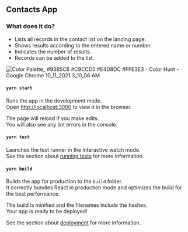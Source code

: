 ##  Contacts App

  ### What does it do?
   - Lists all records in the contact list on the landing page.
   - Shows results according to the entered name or number.
   - Indicates the number of results.
   - Records can be added to the list.

![Color Palette_ #93B5C6 #C9CCD5 #E4D8DC #FFE3E3 - Color Hunt - Google Chrome 10_11_2021 3_10_06 AM](https://user-images.githubusercontent.com/24686636/136718251-c956ab58-30cf-4557-96f3-e51564be796f.png)



#### `yarn start`

Runs the app in the development mode.\
Open [http://localhost:3000](http://localhost:3000) to view it in the browser.

The page will reload if you make edits.\
You will also see any lint errors in the console.

#### `yarn test`

Launches the test runner in the interactive watch mode.\
See the section about [running tests](https://facebook.github.io/create-react-app/docs/running-tests) for more information.

#### `yarn build`

Builds the app for production to the `build` folder.\
It correctly bundles React in production mode and optimizes the build for the best performance.

The build is minified and the filenames include the hashes.\
Your app is ready to be deployed!

See the section about [deployment](https://facebook.github.io/create-react-app/docs/deployment) for more information.
